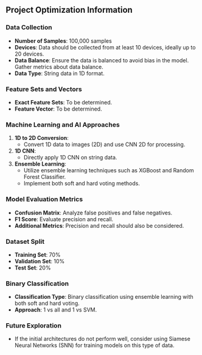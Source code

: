 ## Project Optimization Information

### Data Collection
- **Number of Samples**: 100,000 samples
- **Devices**: Data should be collected from at least 10 devices, ideally up to 20 devices.
- **Data Balance**: Ensure the data is balanced to avoid bias in the model. Gather metrics about data balance.
- **Data Type**: String data in 1D format.

### Feature Sets and Vectors
- **Exact Feature Sets**: To be determined.
- **Feature Vector**: To be determined.

### Machine Learning and AI Approaches
1. **1D to 2D Conversion**: 
   - Convert 1D data to images (2D) and use CNN 2D for processing.
2. **1D CNN**: 
   - Directly apply 1D CNN on string data.
3. **Ensemble Learning**:
   - Utilize ensemble learning techniques such as XGBoost and Random Forest Classifier.
   - Implement both soft and hard voting methods.

### Model Evaluation Metrics
- **Confusion Matrix**: Analyze false positives and false negatives.
- **F1 Score**: Evaluate precision and recall.
- **Additional Metrics**: Precision and recall should also be considered.

### Dataset Split
- **Training Set**: 70%
- **Validation Set**: 10%
- **Test Set**: 20%

### Binary Classification
- **Classification Type**: Binary classification using ensemble learning with both soft and hard voting.
- **Approach**: 1 vs all and 1 vs SVM.

### Future Exploration
- If the initial architectures do not perform well, consider using Siamese Neural Networks (SNN) for training models on this type of data.